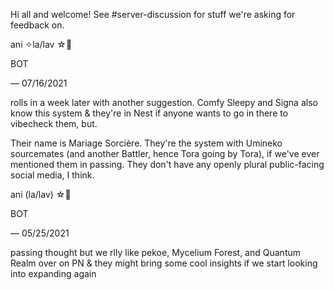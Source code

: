 Hi all and welcome! See #server-discussion for stuff we're asking for feedback on.

ani ✧la/lav ☆🌺

BOT

— 07/16/2021

rolls in a week later with another suggestion. Comfy Sleepy and Signa also know this system & they're in Nest if anyone wants to go in there to vibecheck them, but.

Their name is Mariage Sorcière. They're the system with Umineko sourcemates (and another Battler, hence Tora going by Tora), if we've ever mentioned them in passing. They don't have any openly plural public-facing social media, I think.

ani (la/lav) ☆🌺

BOT

— 05/25/2021

passing thought but we rlly like pekoe, Mycelium Forest, and Quantum Realm over on PN & they might bring some cool insights if we start looking into expanding again